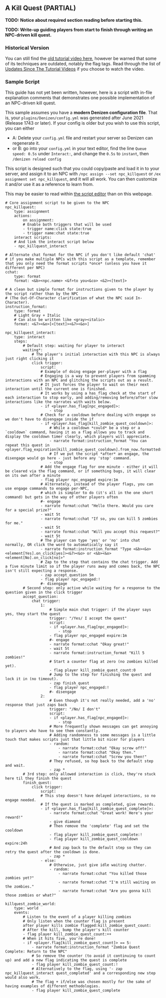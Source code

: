 A Kill Quest (PARTIAL)
------------

**TODO: Notice about required section reading before starting this.**

**TODO: Write-up guiding players from start to finish through writing an NPC-driven kill quest.**

### Historical Version

You can still find the [old tutorial video here](https://one.denizenscript.com/denizen/vids/Putting%20It%20Together:%20A%20Kill%20Quest), however be warned that some of its techniques are outdated, notably the flag tags. Read through the list of [Updates Since The Tutorial Videos](/guides/troubleshooting/updates-since-videos) if you choose to watch the video.

### Sample Script

This guide has not yet been written, however, here is a script with in-file explanation comments that demonstrates one possible implementation of an NPC-driven kill quest.

This sample assumes you have a **modern Denizen configuration file**. That is, your `plugins/Denizen/config.yml` was generated after June 2021 (Release 1743 or later). If your config is older but you wish to use this script, you can either
- A: Delete your `config.yml` file and restart your server so Denizen can regenerate it.
- or B: go into your `config.yml` in your text editor, find the line `Queue speed: 0.5s` under `Interact:`, and change the `0.5s` to `instant`, then `/denizen reload config`

This script is designed such that you could copy/paste and load it in to your server, and assign it to an NPC with `/npc assign --set npc_killquest` or `/ex assignment set npc_killquest`, and it will all work. You can then customize it and/or use it as a reference to learn from.

This may be easier to read within [the script editor](/guides/first-steps/script-editor) than on this webpage.

```dscript_green
# Core assignment script to be given to the NPC
npc_killquest:
    type: assignment
    actions:
        on assignment:
        # Enable both triggers that will be used
        - trigger name:click state:true
        - trigger name:chat state:true
    interact scripts:
    # And link the interact script below
    - npc_killquest_interact

# Alternate chat format for the NPC if you don't like default 'chat'
# if you make multiple NPCs with this script as a template, remember that you only need the format scripts *once* (unless you have it different per NPC)
cchat:
    type: format
    format: <&b><npc.name> <&f>to you<&co> <&2><[text]>

# A clean but simple format for instructions given to the player by the script rather than by the NPC
# (The Out-Of-Character clarification of what the NPC said In-Character).
instruction_format:
    type: format
    # Light Gray + Italic
    # Can also be written like <gray><italic>
    format: <&7><&o>[<[text]><&7><&o>]

npc_killquest_interact:
    type: interact
    steps:
        # Default step: waiting for player to interact
        waiting*:
            # The player's initial interaction with this NPC is always just right clicking it
            click trigger:
                script:
                # Example of doing engage per-player with a flag
                # Engaging is a way to prevent players from spamming interactions with an NPC and glitching the scripts out as a result.
                # It just forces the player to wait on their next interaction until the current one is finished.
                # It works by using a has_flag check at the start of each interaction to stop early, and adding/removing before/after slow interactions like the narrates with waits below.
                - if <player.has_flag[npc_engaged]>:
                    - stop
                # Check for a cooldown before dealing with engage so we don't have to disengage inside the if
                - if <player.has_flag[kill_zombie_quest_cooldown]>:
                    # While a cooldown *could* be a step or a `cooldown` command, having it as a flag allows you to track and display the cooldown timer clearly, which players will appreciate.
                    - narrate format:instruction_format "You can repeat this quest in <player.flag_expiration[kill_zombie_quest_cooldown].from_now.formatted>."
                    # If we put the script *after* an engage, the disengage would go here - just before any 'stop' command.
                    - stop
                # Add the engage flag for one minute - either it will be cleared via the flag command, or if something bugs, it will clear on its own after a minute
                - flag player npc_engaged expire:1m
                # Alternately, instead of the player flags, you can use engage commands to engage per-NPC,
                # which is simpler to do (it's all in the one short command) but gets in the way of other players often
                #- engage
                - narrate format:cchat "Hello there. Would you care for a special prize?"
                - wait 5t
                - narrate format:cchat "If so, you can kill 5 zombies for me."
                - wait 5t
                - narrate format:cchat "Will you accept this request?"
                - wait 5t
                # The player can type 'yes' or 'no' into chat normally, OR click the word to automatically say it
                - narrate format:instruction_format "Type <&b><&o><element[Yes].on_click[yes]><&7><&o> or <&b><&o><element[No].on_click[no]>"
                # Zap to the step that contains the chat trigger. Add a five minute limit so if the player runs away and comes back, the NPC isn't still expecting a response.
                - zap accept_question 5m
                - flag player npc_engaged:!
                #- disengage
        # Second step: only active while waiting for a response to the question given in the click trigger
        accept_question:
            chat trigger:
                1:
                    # Simple main chat trigger: if the player says yes, they start the quest
                    trigger: "/Yes/ I accept the quest"
                    script:
                    - if <player.has_flag[npc_engaged]>:
                        - stop
                    - flag player npc_engaged expire:1m
                    #- engage
                    - narrate format:cchat "Okay great!"
                    - wait 5t
                    - narrate format:instruction_format "Kill 5 zombies!"
                    # Start a counter flag at zero (no zombies killed yet).
                    - flag player kill_zombie_quest_count:0
                    # Jump to the step for finishing the quest and lock it in (no timeout).
                    - zap finish_quest
                    - flag player npc_engaged:!
                    #- disengage
                2:
                    # Even though it's not really needed, add a 'no' response that just zaps back
                    trigger: "/No/ I don't"
                    script:
                    - if <player.has_flag[npc_engaged]>:
                        - stop
                    # More frequently shown messages can get annoying to players who have to see them constantly.
                    # Adding randomness to some messages is a little touch that makes scripts just that little bit nicer for players
                    - random:
                        - narrate format:cchat "Okay screw off!"
                        - narrate format:cchat "Okay then."
                        - narrate format:cchat "Screw you then!"
                    # They refused, so hop back to the default step and wait.
                    - zap *
        # 3rd step: only allowed interaction is click, they're stuck here til they finish the quest
        finish_quest:
            click trigger:
                script:
                # This step doesn't have delayed interactions, so no engage needed.
                # If the quest is marked as completed, give rewards.
                - if <player.has_flag[kill_zombie_quest_complete]>:
                    - narrate format:cchat "Great work! Here's your reward!"
                    - give diamond
                    # Then remove the 'complete' flag and set the cooldown
                    - flag player kill_zombie_quest_complete:!
                    - flag player kill_zombie_quest_cooldown expire:24h
                    # And zap back to the default step so they can retry the quest after the cooldown is done.
                    - zap *
                - else:
                    # Otherwise, just give idle waiting chatter.
                    - random:
                        - narrate format:cchat "You killed those zombies yet?"
                        - narrate format:cchat "I'm still waiting on the zombies."
                        - narrate format:cchat "Are you gonna kill those zombies or what?"

killquest_zombie_world:
    type: world
    events:
        # Listen to the event of a player killing zombies
        # Only listen when the counter flag is present
        after player kills zombie flagged:kill_zombie_quest_count:
        # After the kill, bump the player's kill counter
        - flag player kill_zombie_quest_count:++
        # When it hits five, you're done!
        - if <player.flag[kill_zombie_quest_count]> == 5:
            - narrate format:instruction_format "Zombie Quest Complete: Return to the NPC"
            # So remove the counter (to avoid it continuing to count up) and add a new flag indicating the quest is complete
            - flag player kill_zombie_quest_count:!
            # Alternatively to the flag, using '- zap npc_killquest_interact quest_completed' and a corresponding new step would also work.
            # The flag + if/else was chosen mostly for the sake of having examples of different methodologies.
            - flag player kill_zombie_quest_complete
```
